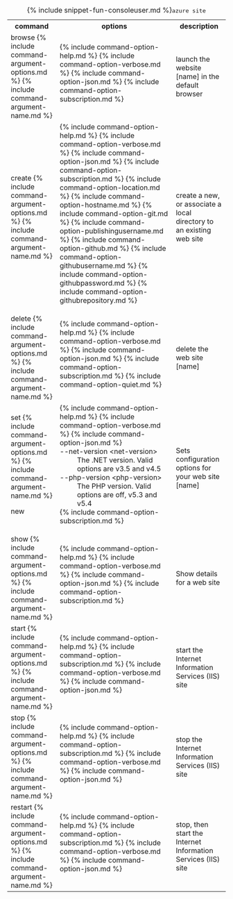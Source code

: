 <table class="table table-striped cli cmd">
	<caption>{% include snippet-fun-consoleuser.md %}<kbd>azure site</kbd></caption>
	<tr>
		<th class="w20">command</th>
		<th class="w60">options</th>
		<th>description</th>
	</tr>
	<tr>
		<td>browse {% include command-argument-options.md %} {% include command-argument-name.md %}</td>
		<td>
			<dl class="dl-horizontal">
				{% include command-option-help.md %}
				{% include command-option-verbose.md %}
				{% include command-option-json.md %}
				{% include command-option-subscription.md %}
			</dl>
		</td>
		<td>launch the website [name] in the default browser</td>
	</tr>
	<tr>
		<td>create {% include command-argument-options.md %} {% include command-argument-name.md %}</td>
		<td>
			<dl class="dl-horizontal">
				{% include command-option-help.md %}
				{% include command-option-verbose.md %}
				{% include command-option-json.md %}
				{% include command-option-subscription.md %}
				{% include command-option-location.md %}
				{% include command-option-hostname.md %}
				{% include command-option-git.md %}
				{% include command-option-publishingusername.md %}			
				{% include command-option-github.md %}
				{% include command-option-githubusername.md %}
				{% include command-option-githubpassword.md %}
				{% include command-option-githubrepository.md %}
			</dl>
		</td>
		<td>create a new, or associate a local directory to an existing web site</td>
	</tr>
	<tr>
		<td>delete {% include command-argument-options.md %} {% include command-argument-name.md %}</td>
		<td>
			<dl class="dl-horizontal">
				{% include command-option-help.md %}
				{% include command-option-verbose.md %}
				{% include command-option-json.md %}
				{% include command-option-subscription.md %}
				{% include command-option-quiet.md %}
			</dl>
		</td>
		<td>delete the web site [name]</td>
	</tr>
	<tr>
		<td>set {% include command-argument-options.md %} {% include command-argument-name.md %}<p><span class="label label-warning">new</span></p></td>
		<td>
			<dl class="dl-horizontal">
				{% include command-option-help.md %}
				{% include command-option-verbose.md %}
				{% include command-option-json.md %}
				<dt>--net-version &lt;net-version&gt;</dt><dd>The .NET version. Valid options are v3.5 and v4.5</dd>
				<dt>--php-version &lt;php-version&gt;</dt><dd>The PHP version. Valid options are off, v5.3 and v5.4</dd>
				{% include command-option-subscription.md %}
			</dl>
		</td>
		<td>Sets configuration options for your web site [name]</td>
	</tr>
	<tr>
		<td>show {% include command-argument-options.md %} {% include command-argument-name.md %}</td>
		<td>
			<dl class="dl-horizontal">
				{% include command-option-help.md %}
				{% include command-option-verbose.md %}
				{% include command-option-json.md %}
				{% include command-option-subscription.md %}
			</dl>
		</td>
		<td>Show details for a web site</td>
	</tr>
	<tr>
		<td>start {% include command-argument-options.md %} {% include command-argument-name.md %}</td>
		<td>
			<dl class="dl-horizontal">
				{% include command-option-help.md %}
				{% include command-option-subscription.md %}
				{% include command-option-verbose.md %}
				{% include command-option-json.md %}
			</dl>
		</td>
		<td>start the Internet Information Services (IIS) site</td>
	</tr>
	<tr>
		<td>stop {% include command-argument-options.md %} {% include command-argument-name.md %}</td>
		<td>
			<dl class="dl-horizontal">
				{% include command-option-help.md %}
				{% include command-option-subscription.md %}
				{% include command-option-verbose.md %}
				{% include command-option-json.md %}
			</dl>
		</td>
		<td>stop the Internet Information Services (IIS) site</td>
	</tr>
	<tr>
		<td>restart {% include command-argument-options.md %} {% include command-argument-name.md %}</td>
		<td>
			<dl class="dl-horizontal">
				{% include command-option-help.md %}
				{% include command-option-subscription.md %}
				{% include command-option-verbose.md %}
				{% include command-option-json.md %}
			</dl>
		</td>
		<td>stop, then start the Internet Information Services (IIS) site</td>
	</tr>
</table>